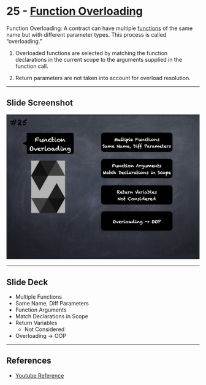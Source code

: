 # 25 - [Function Overloading](Function%20Overloading.md)
Function Overloading: A contract can have multiple [functions](Functions.md) of the same name but with different parameter types. This process is called “overloading.”

1. Overloaded functions are selected by matching the function declarations in the current scope to the arguments supplied in the function call.
    
2. Return parameters are not taken into account for overload resolution.

___
## Slide Screenshot
![025.png](../../images/2.%20Solidity%20101/025.png)
___
## Slide Deck
- Multiple Functions
- Same Name, Diff Parameters
- Function Arguments
- Match Declarations in Scope
- Return Variables
	- Not Considered
- Overloading -> OOP
___
## References
- [Youtube Reference](https://youtu.be/TCl1IcGl_3I?t=439)


